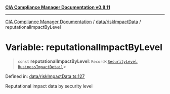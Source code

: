 [**CIA Compliance Manager Documentation v0.8.11**](../../../README.md)

***

[CIA Compliance Manager Documentation](../../../modules.md) / [data/riskImpactData](../README.md) / reputationalImpactByLevel

# Variable: reputationalImpactByLevel

> `const` **reputationalImpactByLevel**: `Record`\<[`SecurityLevel`](../../../types/cia/type-aliases/SecurityLevel.md), [`BusinessImpactDetail`](../../../types/interfaces/BusinessImpactDetail.md)\>

Defined in: [data/riskImpactData.ts:127](https://github.com/Hack23/cia-compliance-manager/blob/d6eede30e4f01622fe18187e98b207e9a06a781f/src/data/riskImpactData.ts#L127)

Reputational impact data by security level
